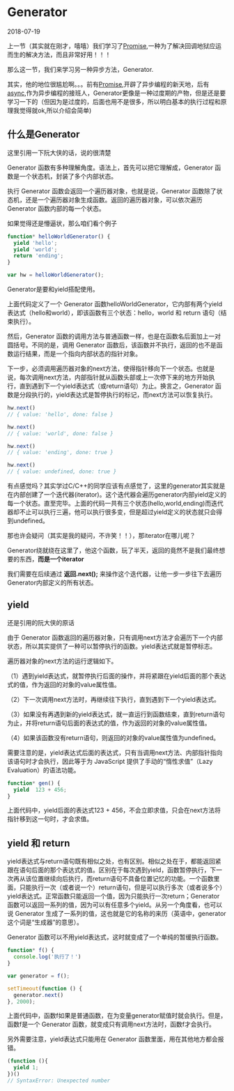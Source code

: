 # Generator
2018-07-19

上一节（其实就在刚才，嘻嘻）我们学习了[Promise](https://github.com/hanqizheng/Node.js-LearningDialog/blob/master/Node.js%E7%9B%B8%E5%85%B3%E5%9F%BA%E7%A1%80/Promise.md),一种为了解决回调地狱应运而生的解决方法，而且非常好用！！！

那么这一节，我们来学习另一种异步方法，Generator.

其实，他的地位很尴尬啊。。。前有[Promise](https://github.com/hanqizheng/Node.js-LearningDialog/blob/master/Node.js%E7%9B%B8%E5%85%B3%E5%9F%BA%E7%A1%80/Promise.md),开辟了异步编程的新天地，后有[async](),作为异步编程的接班人，Generator更像是一种过度期的产物，但是还是要学习一下的（但因为是过度的，后面也用不是很多，所以明白基本的执行过程和原理我觉得就ok,所以介绍会简单)

## 什么是Generator
这里引用一下阮大侠的话，说的很清楚

Generator 函数有多种理解角度。语法上，首先可以把它理解成，Generator 函数是一个状态机，封装了多个内部状态。

执行 Generator 函数会返回一个遍历器对象，也就是说，Generator 函数除了状态机，还是一个遍历器对象生成函数。返回的遍历器对象，可以依次遍历 Generator 函数内部的每一个状态。

如果觉得还是懵逼状，那么咱们看个例子
```js
function* helloWorldGenerator() {
  yield 'hello';
  yield 'world';
  return 'ending';
}

var hw = helloWorldGenerator();
```

Generator是要和yield搭配使用。

上面代码定义了一个 Generator 函数helloWorldGenerator，它内部有两个yield表达式（hello和world），即该函数有三个状态：hello，world 和 return 语句（结束执行）。

然后，Generator 函数的调用方法与普通函数一样，也是在函数名后面加上一对圆括号。不同的是，调用 Generator 函数后，该函数并不执行，返回的也不是函数运行结果，而是一个指向内部状态的指针对象。

下一步，必须调用遍历器对象的next方法，使得指针移向下一个状态。也就是说，每次调用next方法，内部指针就从函数头部或上一次停下来的地方开始执行，直到遇到下一个yield表达式（或return语句）为止。换言之，Generator 函数是分段执行的，yield表达式是暂停执行的标记，而next方法可以恢复执行。
```js
hw.next()
// { value: 'hello', done: false }

hw.next()
// { value: 'world', done: false }

hw.next()
// { value: 'ending', done: true }

hw.next()
// { value: undefined, done: true }
```
有点感觉吗？其实学过C/C++的同学应该有点感觉了，这里的generator其实就是在内部创建了一个迭代器(iterator)。这个迭代器会遍历generator内部yield定义的每一个状态。直至完毕。上面的代码一共有三个状态(hello,world,ending)而迭代器却不止可以执行三遍，他可以执行很多变，但是超过yield定义的状态就只会得到undefined。

那也许会疑问（其实是我的疑问，不许笑！！），那iterator在哪儿呢？

Generator绕就绕在这里了，他这个函数，玩了半天，返回的竟然不是我们最终想要的东西，**而是一个iterator**

我们需要在后续通过  **返回.next();**  来操作这个迭代器，让他一步一步往下去遍历Generator内部定义的所有状态。

## yield
还是引用的阮大侠的原话

由于 Generator 函数返回的遍历器对象，只有调用next方法才会遍历下一个内部状态，所以其实提供了一种可以暂停执行的函数。yield表达式就是暂停标志。

遍历器对象的next方法的运行逻辑如下。

（1）遇到yield表达式，就暂停执行后面的操作，并将紧跟在yield后面的那个表达式的值，作为返回的对象的value属性值。

（2）下一次调用next方法时，再继续往下执行，直到遇到下一个yield表达式。

（3）如果没有再遇到新的yield表达式，就一直运行到函数结束，直到return语句为止，并将return语句后面的表达式的值，作为返回的对象的value属性值。

（4）如果该函数没有return语句，则返回的对象的value属性值为undefined。

需要注意的是，yield表达式后面的表达式，只有当调用next方法、内部指针指向该语句时才会执行，因此等于为 JavaScript 提供了手动的“惰性求值”（Lazy Evaluation）的语法功能。
```js
function* gen() {
  yield  123 + 456;
}
```
上面代码中，yield后面的表达式123 + 456，不会立即求值，只会在next方法将指针移到这一句时，才会求值。

## yield 和 return
yield表达式与return语句既有相似之处，也有区别。相似之处在于，都能返回紧跟在语句后面的那个表达式的值。区别在于每次遇到yield，函数暂停执行，下一次再从该位置继续向后执行，而return语句不具备位置记忆的功能。一个函数里面，只能执行一次（或者说一个）return语句，但是可以执行多次（或者说多个）yield表达式。正常函数只能返回一个值，因为只能执行一次return；Generator 函数可以返回一系列的值，因为可以有任意多个yield。从另一个角度看，也可以说 Generator 生成了一系列的值，这也就是它的名称的来历（英语中，generator 这个词是“生成器”的意思）。

Generator 函数可以不用yield表达式，这时就变成了一个单纯的暂缓执行函数。
```js
function* f() {
  console.log('执行了！')
}

var generator = f();

setTimeout(function () {
  generator.next()
}, 2000);
```
上面代码中，函数f如果是普通函数，在为变量generator赋值时就会执行。但是，函数f是一个 Generator 函数，就变成只有调用next方法时，函数f才会执行。

另外需要注意，yield表达式只能用在 Generator 函数里面，用在其他地方都会报错。
```js
(function (){
  yield 1;
})()
// SyntaxError: Unexpected number
```
